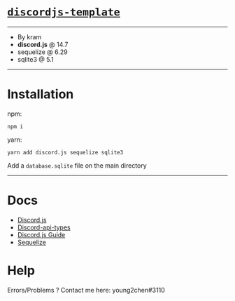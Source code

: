 # [`discordjs-template`](https://github.com/krr4m/discordjs-template)

---

- By kram
- **discord.js** @ 14.7
- sequelize @ 6.29
- sqlite3 @ 5.1

---
# Installation
npm:
```
npm i
```
yarn:
```
yarn add discord.js sequelize sqlite3
```
Add a `database.sqlite` file on the main directory

---
# Docs
- [Discord.js](https://discord.js.org/#/docs/discord.js/main/general/welcome)
- [Discord-api-types](https://discord-api-types.dev/)
- [Discord.js Guide](https://discordjs.guide/)
- [Sequelize](https://sequelize.org/)

# Help
Errors/Problems ? Contact me here: young2chen#3110
